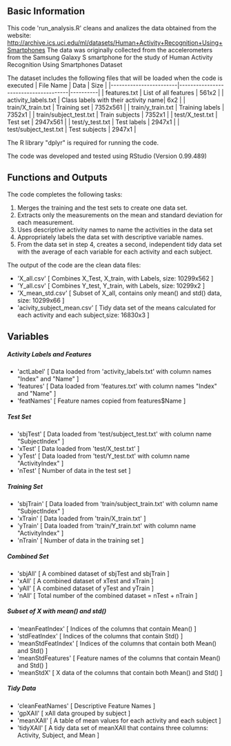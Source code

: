 ## Basic Information

This code 'run_analysis.R' cleans and analizes the data obtained from the website:
http://archive.ics.uci.edu/ml/datasets/Human+Activity+Recognition+Using+Smartphones
The data was originally collected from the accelerometers from the Samsung Galaxy S smartphone 
for the study of Human Activity Recognition Using Smartphones Dataset

The dataset includes the following files that will be loaded when the code is executed
| File Name              | Data                                 | Size     |
|------------------------|--------------------------------------|----------| 
| features.txt           | List of all features                 | 561x2    |
| activity_labels.txt    | Class labels with their activity name| 6x2      |
| train/X_train.txt      | Training set                         | 7352x561 |
| train/y_train.txt      | Training labels                      | 7352x1   |
| train/subject_test.txt | Train subjects                       | 7352x1   |
| test/X_test.txt        | Test set                             | 2947x561 |
| test/y_test.txt        | Test labels                          | 2947x1   |
| test/subject_test.txt  | Test subjects                        | 2947x1   |

The R library "dplyr" is required for running the code.

The code was developed and tested using RStudio (Version 0.99.489)

## Functions and Outputs

The code completes the following tasks:

1. Merges the training and the test sets to create one data set.
2. Extracts only the measurements on the mean and standard deviation for each measurement.
3. Uses descriptive activity names to name the activities in the data set
4. Appropriately labels the data set with descriptive variable names.
5. From the data set in step 4, creates a second, independent tidy data set with the 
   average of each variable for each activity and each subject.

The output of the code are the clean data files:

- 'X_all.csv'                [ Combines X_Test, X_train, with Labels,                size: 10299x562 ]
- 'Y_all.csv'                [ Combines Y_test, Y_train, with Labels,                size: 10299x2 ]
- 'X_mean_std.csv'           [ Subset of X_all, contains only mean() and std() data, size: 10299x66 ]
- 'acivity_subject_mean.csv' [ Tidy data set of the means calculated for each activity and each subject,size: 16830x3 ] 

## Variables 

##### Activity Labels and Features

- 'actLabel'  [ Data loaded from 'activity_labels.txt' with column names "Index" and "Name" ]
- 'features'  [ Data loaded from 'features.txt' with column names "Index" and "Name" ]
- 'featNames' [ Feature names copied from features$Name ]

##### Test Set

- 'sbjTest'   [ Data loaded from 'test/subject_test.txt' with column name "SubjectIndex" ]
- 'xTest'     [ Data loaded from 'test/X_test.txt' ]
- 'yTest'     [ Data loaded from 'test/Y_test.txt' with column name "ActivityIndex" ]
- 'nTest'     [ Number of data in the test set ]

##### Training Set

- 'sbjTrain'  [ Data loaded from 'train/subject_train.txt' with column name "SubjectIndex" ]
- 'xTrain'    [ Data loaded from 'train/X_train.txt' ]
- 'yTrain'    [ Data loaded from 'train/Y_train.txt' with column name "ActivityIndex" ]
- 'nTrain'    [ Number of data in the training set ]

##### Combined Set

- 'sbjAll'    [ A combined dataset of sbjTest and sbjTrain ]
- 'xAll'      [ A combined dataset of xTest and xTrain ]
- 'yAll'      [ A combined dataset of yTest and yTrain ]
- 'nAll'      [ Total number of the combined dataset = nTest + nTrain ]

##### Subset of X with mean() and std() 

- 'meanFeatIndex'    [ Indices of the columns that contain Mean() ]
- 'stdFeatIndex'     [ Indices of the columns that contain Std() ]
- 'meanStdFeatIndex' [ Indices of the columns that contain both Mean() and Std() ]
- 'meanStdFeatures'  [ Feature names of the columns that contain Mean() and Std() ]
- 'meanStdX'         [ X data of the columns that contain both Mean() and Std() ]

##### Tidy Data

- 'cleanFeatNames'   [ Descriptive Feature Names ]
- 'gpXAll'           [ xAll data grouped by subject ]
- 'meanXAll'         [ A table of mean values for each activity and each subject ]
- 'tidyXAll'         [ A tidy data set of meanXAll that contains three columns: Activity, Subject, and Mean ]


